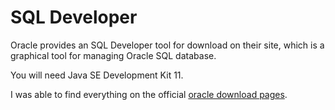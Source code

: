 # SQL Developer

Oracle provides an SQL Developer tool for download on their site, which is a graphical tool for managing Oracle SQL database.

You will need Java SE Development Kit 11.

I was able to find everything on the official [oracle download pages](https://www.oracle.com/tools/downloads/sqldev-downloads.html).